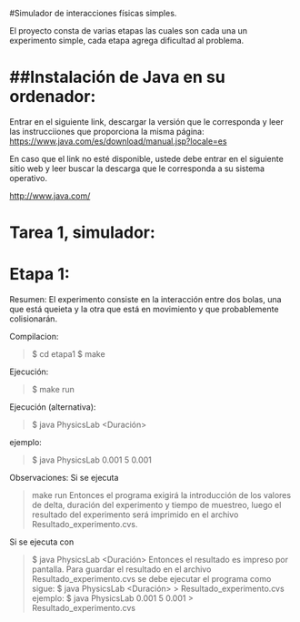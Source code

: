 #Simulador de interacciones físicas simples.

El proyecto consta de varias etapas las cuales son cada una un experimento simple, cada etapa agrega dificultad al problema.

##Instalación de Java en su ordenador:
===================================

Entrar en el siguiente link, descargar la versión que le corresponda y leer las instrucciiones que proporciona la misma página:
https://www.java.com/es/download/manual.jsp?locale=es

En caso que el link no esté disponible, ustede debe entrar en el siguiente sitio web y leer buscar la descarga que le corresponda a su sistema operativo.

http://www.java.com/

Tarea 1, simulador:
==================

Etapa 1:
========

Resumen:
El experimento consiste en la interacción entre dos bolas, una que está queieta y la otra que está en movimiento y que probablemente colisionarán.

Compilacion:

>$ cd etapa1
>$ make

Ejecución:
>$ make run

Ejecución (alternativa):
>$ java PhysicsLab <delta> <Duración> <tiempo de muestreo>

ejemplo:
>$ java PhysicsLab 0.001 5 0.001


Observaciones:
Si se ejecuta 
>make run
Entonces el programa exigirá la introducción de los valores de delta, duración del experimento y tiempo de muestreo, luego el resultado del experimento será imprimido en el archivo Resultado_experimento.cvs.

Si se ejecuta con 
>$ java PhysicsLab <delta> <Duración> <tiempo de muestreo>
Entonces el resultado es impreso por pantalla. Para guardar el resultado en el archivo Resultado_experimento.cvs se debe ejecutar el programa como sigue:
>$ java PhysicsLab <delta> <Duración> <tiempo de muestreo> > Resultado_experimento.cvs
ejemplo: 
>$ java PhysicsLab 0.001 5 0.001 > Resultado_experimento.cvs
